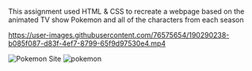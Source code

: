 
This assignment used HTML & CSS to recreate a webpage based on the animated TV show Pokemon and all of the characters from each season

https://user-images.githubusercontent.com/76575654/190290238-b085f087-d83f-4ef7-8799-65f9d97530e4.mp4


![Pokemon Site](https://raw.githubusercontent.com/amountcastlej/Pokesite/main/pokeSite.png)
![pokemon](https://raw.githubusercontent.com/amountcastlej/Pokesite/main/pokeSite2.png)




